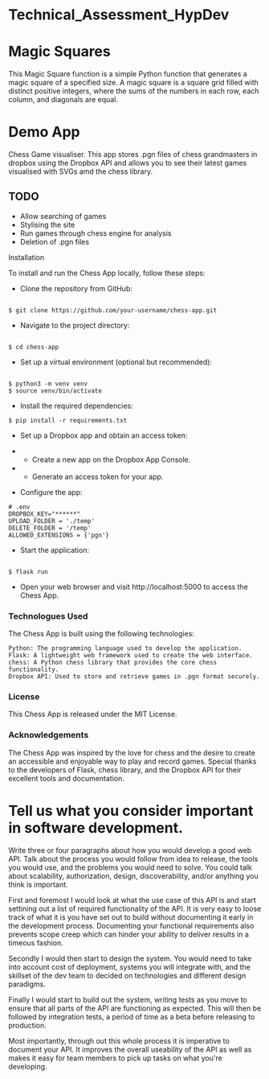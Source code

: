 # Technical_Assessment_HypDev

# Magic Squares 
This Magic Square function is a simple Python function that generates a magic square of a specified size. A magic square is a square grid filled with distinct positive integers, where the sums of the numbers in each row, each column, and diagonals are equal.

# Demo App
Chess Game visualiser. This app stores .pgn files of chess grandmasters in dropbox using the Dropbox API and allows you to see their latest games visualised with SVGs amd the chess library.

## TODO 
- Allow searching of games 
- Stylising the site 
- Run games through chess engine for analysis
- Deletion of .pgn files 

Installation

To install and run the Chess App locally, follow these steps:

- Clone the repository from GitHub:

```shell

$ git clone https://github.com/your-username/chess-app.git
```

- Navigate to the project directory:



```shell

$ cd chess-app
```

- Set up a virtual environment (optional but recommended):

```shell

$ python3 -m venv venv
$ source venv/bin/activate
```
- Install the required dependencies:
```shell
$ pip install -r requirements.txt
```
- Set up a Dropbox app and obtain an access token:
- - Create a new app on the Dropbox App Console.
- -  Generate an access token for your app.

- Configure the app:

```
# .env
DROPBOX_KEY="******"
UPLOAD_FOLDER = './temp'
DELETE_FOLDER = '/temp'
ALLOWED_EXTENSIONS = {'pgn'}
```

- Start the application:

```shell

$ flask run
```
- Open your web browser and visit http://localhost:5000 to access the Chess App.

### Technologues Used 
The Chess App is built using the following technologies:

    Python: The programming language used to develop the application.
    Flask: A lightweight web framework used to create the web interface.
    chess: A Python chess library that provides the core chess functionality.
    Dropbox API: Used to store and retrieve games in .pgn format securely.

### License

This Chess App is released under the MIT License.

### Acknowledgements 

The Chess App was inspired by the love for chess and the desire to create an accessible and enjoyable way to play and record games. Special thanks to the developers of Flask, chess library, and the Dropbox API for their excellent tools and documentation.


# Tell us what you consider important in software development.


Write three or four paragraphs about how you would develop a good web API. Talk about the process you would follow from idea to release, the tools you would use, and the problems you would need to solve. You could talk about scalability, authorization, design, discoverability, and/or anything you think is important.

First and foremost I would look at what the use case of this API is and start settining out a list of required functionality of the API. It is very easy to loose track of what it is you have set out to build without documenting it early in the 
development process. Documenting your functional requirements also prevents scope creep which can hinder your ability to deliver results in a timeous fashion. 

Secondly I would then start to design the system. You would need to take into account cost of deployment, systems you will integrate with, and the skillset of the dev team to decided on technologies and different design paradigms. 

Finally I would start to build out the system, writing tests as you move to ensure that all parts of the API are functioning as expected. This will then be followed by integration tests, a period of time as a beta before releasing to production. 

Most importantly, through out this whole process it is imperative to document your API. It improves the overall useability of the API as well as makes it easy for team members to pick up tasks on what you're developing. 